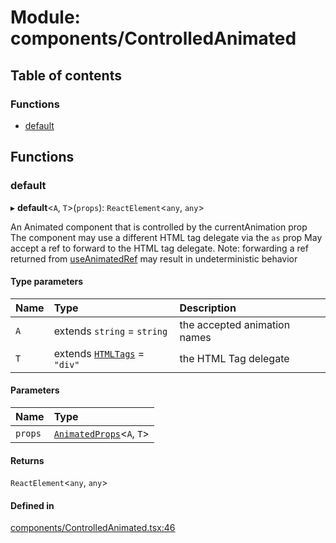 # Module: components/ControlledAnimated

## Table of contents

### Functions

- [default](../wiki/components.ControlledAnimated#default)

## Functions

### default

▸ **default**<`A`, `T`\>(`props`): `ReactElement`<`any`, `any`\>

An Animated component that is controlled by the currentAnimation prop
The component may use a different HTML tag delegate via the `as` prop
May accept a ref to forward to the HTML tag delegate. 
Note: forwarding a ref returned from [useAnimatedRef](../wiki/hooks#useanimatedref) may result in undeterministic behavior

#### Type parameters

| Name | Type | Description |
| :------ | :------ | :------ |
| `A` | extends `string` = `string` | the accepted animation names |
| `T` | extends [`HTMLTags`](../wiki/components.common#htmltags) = ``"div"`` | the HTML Tag delegate |

#### Parameters

| Name | Type |
| :------ | :------ |
| `props` | [`AnimatedProps`](../wiki/components.common#animatedprops)<`A`, `T`\> |

#### Returns

`ReactElement`<`any`, `any`\>

#### Defined in

[components/ControlledAnimated.tsx:46](https://github.com/tristanjohnson849/react-controlled-animations/blob/ac9e16e/src/components/ControlledAnimated.tsx#L46)
